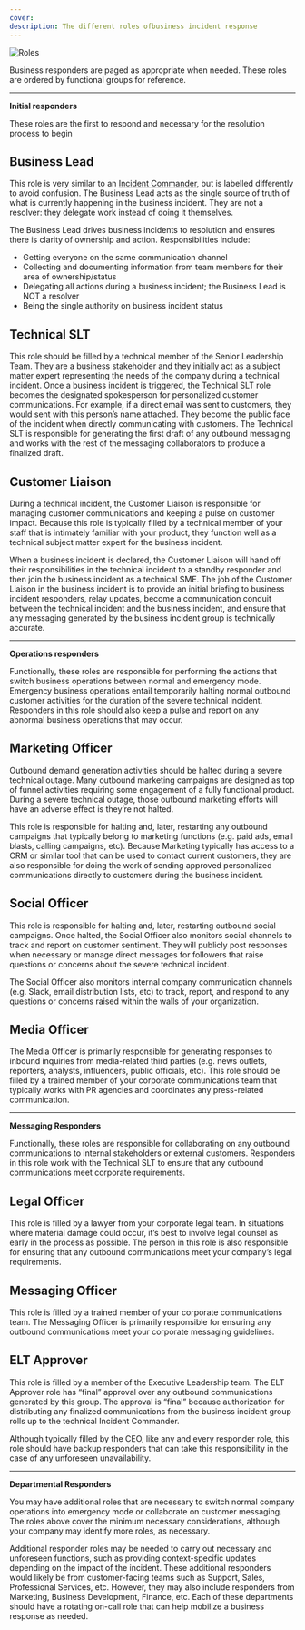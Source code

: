 ```yaml
---
cover:
description: The different roles ofbusiness incident response
---
```

![Roles](/assets/images/headers/BIR-Roles.png)

Business responders are paged as appropriate when needed. These roles are ordered by functional groups for reference.

---
**Initial responders**

These roles are the first to respond and necessary for the resolution process to begin

## Business Lead
This role is very similar to an [Incident Commander](https://response.pagerduty.com/before/different_roles/#incident-commander-ic), but is labelled differently to avoid confusion. The Business Lead acts as the single source of truth of what is currently happening in the business incident. They are not a resolver: they delegate work instead of doing it themselves.

The Business Lead drives business incidents to resolution and ensures there is clarity of ownership and action. Responsibilities include:

- Getting everyone on the same communication channel
- Collecting and documenting information from team members for their area of ownership/status
- Delegating all actions during a business incident; the Business Lead is NOT a resolver
- Being the single authority on business incident status

## Technical SLT
This role should be filled by a technical member of the Senior Leadership Team. They are a business stakeholder and they initially act as a subject matter expert representing the needs of the company during a technical incident. Once a business incident is triggered, the Technical SLT role becomes the designated spokesperson for personalized customer communications. For example, if a direct email was sent to customers, they would sent with this person’s name attached. They become the public face of the incident when directly communicating with customers. The Technical SLT is responsible for generating the first draft of any outbound messaging and works with the rest of the messaging collaborators to produce a finalized draft.

## Customer Liaison
During a technical incident, the Customer Liaison is responsible for managing customer communications and keeping a pulse on customer impact. Because this role is typically filled by a technical member of your staff that is intimately familiar with your product, they function well as a technical subject matter expert for the business incident.

When a business incident is declared, the Customer Liaison will hand off their responsibilities in the technical incident to a standby responder and then join the business incident as a technical SME. The job of the Customer Liaison in the business incident is to provide an initial briefing to business incident responders, relay updates, become a communication conduit between the technical incident and the business incident, and ensure that any messaging generated by the business incident group is technically accurate.

---
**Operations responders**

Functionally, these roles are responsible for performing the actions that switch business operations between normal and emergency mode. Emergency business operations entail temporarily halting normal outbound customer activities for the duration of the severe technical incident. Responders in this role should also keep a pulse and report on any abnormal business operations that may occur.

## Marketing Officer
Outbound demand generation activities should be halted during a severe technical outage. Many outbound marketing campaigns are designed as top of funnel activities requiring some engagement of a fully functional product. During a severe technical outage, those outbound marketing efforts will have an adverse effect is they’re not halted.

This role is responsible for halting and, later, restarting any outbound campaigns that typically belong to marketing functions (e.g. paid ads, email blasts, calling campaigns, etc). Because Marketing typically has access to a CRM or similar tool that can be used to contact current customers, they are also responsible for doing the work of sending approved personalized communications directly to customers during the business incident.

## Social Officer
This role is responsible for halting and, later, restarting outbound social campaigns. Once halted, the Social Officer also monitors social channels to track and report on customer sentiment. They will publicly post responses when necessary or manage direct messages for followers that raise questions or concerns about the severe technical incident.

The Social Officer also monitors internal company communication channels (e.g. Slack, email distribution lists, etc) to track, report, and respond to any questions or concerns raised within the walls of your organization.

## Media Officer
The Media Officer is primarily responsible for generating responses to inbound inquiries from media-related third parties (e.g. news outlets, reporters, analysts, influencers, public officials, etc). This role should be filled by a trained member of your corporate communications team that typically works with PR agencies and coordinates any press-related communication.

---
**Messaging Responders**

Functionally, these roles are responsible for collaborating on any outbound communications to internal stakeholders or external customers. Responders in this role work with the Technical SLT to ensure that any outbound communications meet corporate requirements.

## Legal Officer
This role is filled by a lawyer from your corporate legal team. In situations where material damage could occur, it’s best to involve legal counsel as early in the process as possible. The person in this role is also responsible for ensuring that any outbound communications meet your company’s legal requirements.

## Messaging Officer
This role is filled by a trained member of your corporate communications team. The Messaging Officer is primarily responsible for ensuring any outbound communications meet your corporate messaging guidelines.

## ELT Approver
This role is filled by a member of the Executive Leadership team. The ELT Approver role has “final” approval over any outbound communications generated by this group. The approval is “final” because authorization for distributing any finalized communications from the business incident group rolls up to the technical Incident Commander.

Although typically filled by the CEO, like any and every responder role, this role should have backup responders that can take this responsibility in the case of any unforeseen unavailability.

---

**Departmental Responders**

You may have additional roles that are necessary to switch normal company operations into emergency mode or collaborate on customer messaging. The roles above cover the minimum necessary considerations, although your company may identify more roles, as necessary.

Additional responder roles may be needed to carry out necessary and unforeseen functions, such as providing context-specific updates depending on the impact of the incident. These additional responders would likely be from customer-facing teams such as Support, Sales, Professional Services, etc. However, they may also include responders from Marketing, Business Development, Finance, etc. Each of these departments should have a rotating on-call role that can help mobilize a business response as needed.
